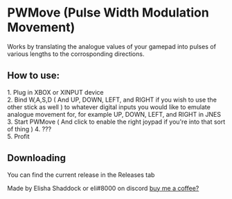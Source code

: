 # PWMove (Pulse Width Modulation Movement)

Works by translating the analogue values of your gamepad into pulses of various lengths to the corrosponding directions.

## How to use:  
1\. Plug in XBOX or XINPUT device  
2\. Bind W,A,S,D ( And UP, DOWN, LEFT, and RIGHT if you wish to use the other stick as well ) to whatever digital inputs you would like to emulate analogue movement for, for example UP, DOWN, LEFT, and RIGHT in JNES  
3\. Start PWMove ( And click to enable the right joypad if you're into that sort of thing ) 
4\. ???  
5\. Profit  

## Downloading
You can find the current release in the Releases tab

Made by Elisha Shaddock or eli#8000 on discord
[buy me a coffee?](paypal.me/elidev)

